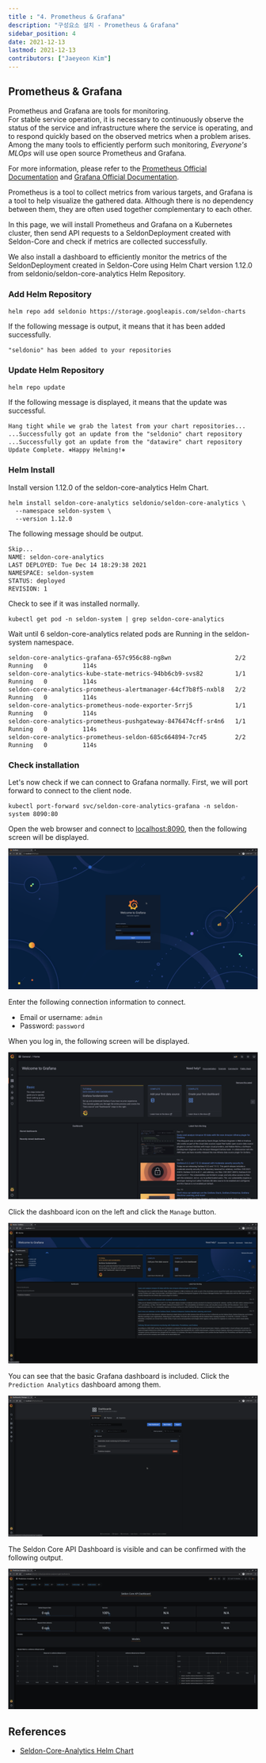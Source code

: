 ```yaml
---
title : "4. Prometheus & Grafana"
description: "구성요소 설치 - Prometheus & Grafana"
sidebar_position: 4
date: 2021-12-13
lastmod: 2021-12-13
contributors: ["Jaeyeon Kim"]
---
```


## Prometheus & Grafana

Prometheus and Grafana are tools for monitoring.  
For stable service operation, it is necessary to continuously observe the status of the service and infrastructure where the service is operating, and to respond quickly based on the observed metrics when a problem arises.  
Among the many tools to efficiently perform such monitoring, *Everyone's MLOps* will use open source Prometheus and Grafana.

For more information, please refer to the [Prometheus Official Documentation](https://prometheus.io/docs/introduction/overview/) and [Grafana Official Documentation](https://grafana.com/docs/).

Prometheus is a tool to collect metrics from various targets, and Grafana is a tool to help visualize the gathered data. Although there is no dependency between them, they are often used together complementary to each other.

In this page, we will install Prometheus and Grafana on a Kubernetes cluster, then send API requests to a SeldonDeployment created with Seldon-Core and check if metrics are collected successfully.

We also install a dashboard to efficiently monitor the metrics of the SeldonDeployment created in Seldon-Core using Helm Chart version 1.12.0 from seldonio/seldon-core-analytics Helm Repository.

### Add Helm Repository

```text
helm repo add seldonio https://storage.googleapis.com/seldon-charts
```

If the following message is output, it means that it has been added successfully.

```text
"seldonio" has been added to your repositories
```

### Update Helm Repository

```text
helm repo update
```

If the following message is displayed, it means that the update was successful.

```text
Hang tight while we grab the latest from your chart repositories...
...Successfully got an update from the "seldonio" chart repository
...Successfully got an update from the "datawire" chart repository
Update Complete. ⎈Happy Helming!⎈
```

### Helm Install

Install version 1.12.0 of the seldon-core-analytics Helm Chart.

```text
helm install seldon-core-analytics seldonio/seldon-core-analytics \
  --namespace seldon-system \
  --version 1.12.0
```

The following message should be output.

```text
Skip...
NAME: seldon-core-analytics
LAST DEPLOYED: Tue Dec 14 18:29:38 2021
NAMESPACE: seldon-system
STATUS: deployed
REVISION: 1
```

Check to see if it was installed normally.

```text
kubectl get pod -n seldon-system | grep seldon-core-analytics
```


Wait until 6 seldon-core-analytics related pods are Running in the seldon-system namespace.
```text
seldon-core-analytics-grafana-657c956c88-ng8wn                  2/2     Running   0          114s
seldon-core-analytics-kube-state-metrics-94bb6cb9-svs82         1/1     Running   0          114s
seldon-core-analytics-prometheus-alertmanager-64cf7b8f5-nxbl8   2/2     Running   0          114s
seldon-core-analytics-prometheus-node-exporter-5rrj5            1/1     Running   0          114s
seldon-core-analytics-prometheus-pushgateway-8476474cff-sr4n6   1/1     Running   0          114s
seldon-core-analytics-prometheus-seldon-685c664894-7cr45        2/2     Running   0          114s
```

### Check installation

Let's now check if we can connect to Grafana normally. First, we will port forward to connect to the client node.

```text
kubectl port-forward svc/seldon-core-analytics-grafana -n seldon-system 8090:80
```

Open the web browser and connect to [localhost:8090](http://localhost:8090), then the following screen will be displayed.

![grafana-install](./img/grafana-install.png)

Enter the following connection information to connect.

- Email or username: `admin`
- Password: `password`

When you log in, the following screen will be displayed.

![grafana-login](./img/grafana-login.png)

Click the dashboard icon on the left and click the `Manage` button.

![dashboard-click](./img/dashboard-click.png)

You can see that the basic Grafana dashboard is included. Click the `Prediction Analytics` dashboard among them.

![dashboard](./img/dashboard.png)

 The Seldon Core API Dashboard is visible and can be confirmed with the following output.

![seldon-dashboard](./img/seldon-dashboard.png)

## References

- [Seldon-Core-Analytics Helm Chart](https://github.com/SeldonIO/seldon-core/tree/master/helm-charts/seldon-core-analytics)
